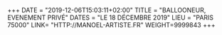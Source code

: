 +++
DATE = "2019-12-06T15:03:11+02:00"
TITLE = "BALLOONEUR, EVENEMENT PRIVÉ"
DATES = "LE 18 DÉCEMBRE 2019"
LIEU = "PARIS 75000"
LINK= "HTTP://MANOEL-ARTISTE.FR"
WEIGHT=9999843
+++

